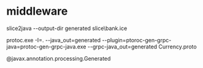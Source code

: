 # middleware

slice2java --output-dir generated slice\bank.ice

protoc.exe -I=. --java_out=generated --plugin=ptoroc-gen-grpc-java=protoc-gen-grpc-java.exe --grpc-java_out=generated Currency.proto

@javax.annotation.processing.Generated

